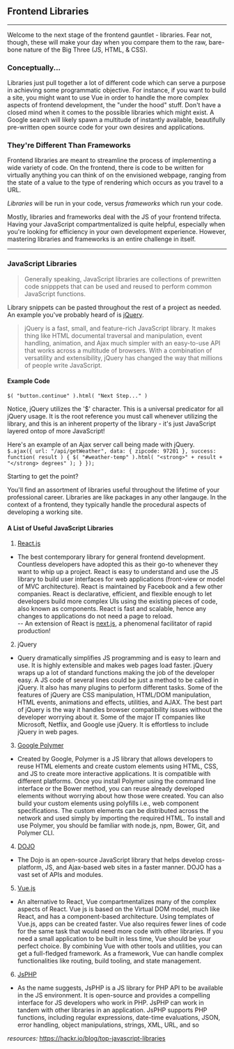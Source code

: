 ## Frontend Libraries
---
Welcome to the next stage of the frontend gauntlet - libraries. Fear not, though, these will make your day when you compare them to the raw, bare-bone nature of the Big Three (JS, HTML, & CSS).


### Conceptually...
Libraries just pull together a lot of different code which can serve a purpose in achieving some programmatic objective.  For instance, if you want to build a site, you might want to use Vue in order to handle the more complex aspects of frontend development, the "under the hood" stuff.  Don't have a closed mind when it comes to the possible libraries which might exist. A Google search will likely spawn a multitude of instantly available, beautifully pre-written open source code for your own desires and applications.

### They're Different Than Frameworks

Frontend libraries are meant to streamline the process of implementing a wide variety of code. On the frontend, there is code to be written for virtually anything you can think of on the envisioned webpage, ranging from the state of a value to the type of rendering which occurs as you travel to a URL.

*Libraries* will be run in your code, versus *frameworks* which run your code.

Mostly, libraries and frameworks deal with the JS of your frontend trifecta.   Having your JavaScript compartmentalized is quite helpful, especially when you're looking for efficiency in your own development experience. However, mastering libraries and frameworks is an entire challenge in itself.

---

### JavaScript Libraries

> Generally speaking, JavaScript libraries are collections of prewritten code snipppets that can be used and reused to perform common JavaScript functions. 

Library snippets can be pasted throughout the rest of a project as needed. An example you've probably heard of is [jQuery](https://jquery.com/). 

> jQuery is a fast, small, and feature-rich JavaScript library. It makes thing like HTML documental traversal and manipulation, event handling, animation, and Ajax much simpler with an easy-to-use API that works across a multitude of browsers. With a combination of versatility and extensibility, jQuery has changed the way that millions of people write JavaScript.

#### Example Code  
`$( "button.continue" ).html( "Next Step..." )`

Notice, jQuery utilizes the '$' character. This is a universal predicator for all jQuery usage. It is the root reference you must call whenever utilizing the library, and this is an inherent property of the library - it's just JavaScript layered ontop of more JavaScript!

Here's an example of an Ajax server call being made with jQuery.  
`$.ajax({
  url: "/api/getWeather",
  data: {
    zipcode: 97201
  },
  success: function( result ) {
    $( "#weather-temp" ).html( "<strong>" + result + "</strong> degrees" );
  }
});`

Starting to get the point?

You'll find an assortment of libraries useful throughout the lifetime of your professional career. Libraries are like packages in any other langauge.  In the context of a frontend, they typically handle the procedural aspects of developing a working site. 

#### A List of Useful JavaScript Libraries
1. [React.js](reactjs.org)
- The best contemporary library for general frontend development. Countless developers have adopted this as their go-to whenever they want to whip up a project. React is easy to understand and use the JS library to build user interfaces for web applications (front-view or model of MVC architecture). React is maintained by Facebook and a few other companies. React is declarative, efficient, and flexible enough to let developers build more complex UIs using the existing pieces of code, also known as components. React is fast and scalable, hence any changes to applications do not need a page to reload.  
-- An extension of React is [next.js](https://nextjs.org/), a phenomenal facilitator of rapid production!
2. jQuery
- Query dramatically simplifies JS programming and is easy to learn and use. It is highly extensible and makes web pages load faster. jQuery wraps up a lot of standard functions making the job of the developer easy. A JS code of several lines could be just a method to be called in jQuery. It also has many plugins to perform different tasks. Some of the features of jQuery are CSS manipulation, HTML/DOM manipulation, HTML events, animations and effects, utilities, and AJAX. The best part of jQuery is the way it handles browser compatibility issues without the developer worrying about it. Some of the major IT companies like Microsoft, Netflix, and Google use jQuery. It is effortless to include jQuery in web pages.
3. [Google Polymer](https://www.polymer-project.org/)
- Created by Google, Polymer is a JS library that allows developers to reuse HTML elements and create custom elements using HTML, CSS, and JS to create more interactive applications. It is compatible with different platforms. Once you install Polymer using the command line interface or the Bower method, you can reuse already developed elements without worrying about how those were created. You can also build your custom elements using polyfills i.e., web component specifications. The custom elements can be distributed across the network and used simply by importing the required HTML. To install and use Polymer, you should be familiar with node.js, npm, Bower, Git, and Polymer CLI.
4. [DOJO](https://dojotoolkit.org/)
- The Dojo is an open-source JavaScript library that helps develop cross-platform, JS, and Ajax-based web sites in a faster manner. DOJO has a vast set of APIs and modules. 
5. [Vue.js](https://vuejs.org/)
- An alternative to React, Vue compartmentalizes many of the complex aspects of React. Vue js is based on the Virtual DOM model, much like React, and has a component-based architecture. Using templates of Vue.js, apps can be created faster. Vue also requires fewer lines of code for the same task that would need more code with other libraries. If you need a small application to be built in less time, Vue should be your perfect choice. By combining Vue with other tools and utilities, you can get a full-fledged framework. As a framework, Vue can handle complex functionalities like routing, build tooling, and state management. 
6. [JsPHP](https://www.php.net/)
- As the name suggests, JsPHP is a JS library for PHP API to be available in the JS environment. It is open-source and provides a compelling interface for JS developers who work in PHP. JsPHP can work in tandem with other libraries in an application. JsPHP supports PHP functions, including regular expressions, date-time evaluations, JSON, error handling, object manipulations, strings, XML, URL, and so 

*resources:*
https://hackr.io/blog/top-javascript-libraries
